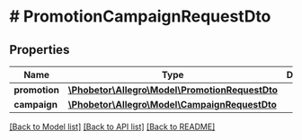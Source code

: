 # # PromotionCampaignRequestDto

## Properties

Name | Type | Description | Notes
------------ | ------------- | ------------- | -------------
**promotion** | [**\Phobetor\Allegro\Model\PromotionRequestDto**](PromotionRequestDto.md) |  |
**campaign** | [**\Phobetor\Allegro\Model\CampaignRequestDto**](CampaignRequestDto.md) |  |

[[Back to Model list]](../../README.md#models) [[Back to API list]](../../README.md#endpoints) [[Back to README]](../../README.md)
